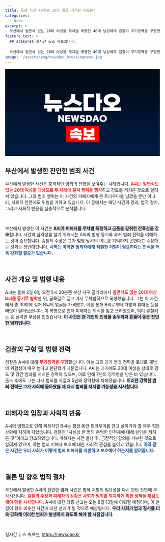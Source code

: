 ```yaml
---
title: 폭행 사건 40대男 30회 얼굴 가격한 이유는?
categories:
  - News
excerpt: >
  부산에서 일면식 없는 20대 여성을 무차별 폭행한 40대 남성에게 검찰이 무기징역을 구형했다. A씨는 만취 상태에서 범행을 저질렀고, 피해자는 평생 트라우마를 안게 될 위기에 처했다.
feature_text: >
  ## adskorea 실시간 뉴스 속보입니다.

  부산에서 일면식 없는 20대 여성을 무차별 폭행한 40대 남성에게 검찰이 무기징역을 구형했다. A씨는 만취 상태에서 범행을 저질렀고, 피해자는 평생 트라우마를 안게 될 위기에 처했다.
image: '/assets/img/newsdao_breakingnews.jpg'
---
```


<p><img src="/assets/img/newsdao_breakingnews.jpg" alt="adskorea 속보" /></p>

<h2 data-ke-size="size26">부산에서 발생한 잔인한 범죄 사건</h2>

<p data-ke-size="size16">부산에서 발생한 사건은 충격적인 범죄의 전형을 보여주는 사례입니다. <b><span style="color: #ee2323;">A씨는 일면식도 없는 20대 여성을 대상으로 두 차례에 걸쳐 폭력을 행사</span></b>하고 강도를 저지른 것으로 알려져 있습니다. 그의 범죄 행위는 이 사건의 피해자에게 큰 트라우마를 남겼을 뿐만 아니라, 사회적 안전에도 위협을 가하고 있습니다. 이 글에서는 해당 사건의 경과, 법적 절차, 그리고 사회적 반응을 심층적으로 분석합니다.</p>

<p data-ke-size="size16">&nbsp;</p>

<p data-ke-size="size16">부산에서 발생한 이 사건은 <b><span style="background-color: #21538527;">A씨가 피해자를 무차별 폭행하고 금품을 갈취한 잔혹성을 강조</span></b>합니다. 사건의 심각성을 알기 위해서는 A씨의 범행 동기와 과거 범죄 전력을 이해하는 것이 중요합니다. 검찰의 주장은 그가 범행 당시의 의도를 기억하지 못한다고 주장하는 것과는 정반대입니다. <b><span style="color: #1a5490;">사회는 이러한 범죄자에게 적절한 처벌이 필요하다는 인식을 더욱 강화할 필요가 있습니다</span></b>.</p>

<p data-ke-size="size16">&nbsp;</p>

<h2 data-ke-size="size26">사건 개요 및 범행 내용</h2>

<p data-ke-size="size16">A씨는 올해 2월 6일 오전 5시 20분쯤 부산 서구 길거리에서 <b><span style="color: #ee2323;">일면식도 없는 20대 여성 B씨를 흉기로 협박</span></b>한 뒤, 골목길로 끌고 가서 무차별적으로 폭행했습니다. 그는 이 사건에서 총 30회에 걸쳐 B씨의 얼굴을 가격했고, 이를 통해 B씨로부터 가방과 휴대폰 등을 빼앗아 달아났습니다. 이 폭행으로 인해 피해자는 의식을 잃고 쓰러졌으며, 턱이 골절되는 등 심각한 부상을 입었습니다. <b><span style="background-color: #21538527;">이 사건은 한 개인의 인생을 송두리째 흔들어 놓은 잔인한 범죄입니다</span></b>.</p>

<p data-ke-size="size16">&nbsp;</p>

<h2 data-ke-size="size26">검찰의 구형 및 범행 전력</h2>

<p data-ke-size="size16">검찰은 A씨에 대해 <b><span style="color: #ee2323;">무기징역을 구형</span></b>했습니다. 이는 그의 과거 범죄 전력을 토대로 재범의 위험성이 매우 높다고 판단했기 때문입니다. A씨는 과거에도 20대 여성을 상대로 강도 및 강간 범죄를 저지른 경력이 있으며, 이로 인해 7년의 징역형을 받은 바 있습니다. 출소 후에도 그는 다시 범죄를 저질러 5년의 징역형에 처해졌습니다. <b><span style="background-color: #21538527;">이러한 강력한 범죄 전력은 그가 사회에 돌아왔을 때 다시 범죄를 저지를 가능성을 시사합니다</span></b>.</p>

<p data-ke-size="size16">&nbsp;</p>

<h2 data-ke-size="size26">피해자의 입장과 사회적 반응</h2>

<p data-ke-size="size16">A씨의 범행으로 인해 피해자인 B씨는 평생 동안 트라우마를 안고 살아가야 할 매우 힘든 상황에 처하게 되었습니다. 검찰은 "사실상 한 명의 존엄한 인격체에 대해 살인을 저지른 것"이라고 강조하였습니다. 피해자는 사건 발생 후, 금전적인 합의를 거부한 것으로 알려져 있으며, 이는 범죄 피해자 보호에 대한 사회적 관심을 높이고 있습니다. <b><span style="color: #1a5490;">이와 같은 사건은 우리 사회가 어떻게 범죄 피해자를 지원하고 보호해야 하는지를 알려줍니다</span></b>.</p>

<p data-ke-size="size16">&nbsp;</p>

<h2 data-ke-size="size26">결론 및 향후 법적 절차</h2>

<p data-ke-size="size16">부산에서 발생한 A씨의 잔인한 범죄 사건은 법적 처벌의 필요성을 다시 한번 전면에 부각시킵니다. <b><span style="color: #ee2323;">검찰의 주장과 피해자의 상황은 사회가 범죄를 퇴치하기 위한 정책을 재검토해야 함을 시사합니다</span></b>. A씨에 대한 최종 선고는 오는 8월 13일에 이뤄질 예정이며, 이 판결이 향후 비슷한 사건에 대한 선례가 될 것으로 예상됩니다. <b><span style="background-color: #21538527;">우리 사회가 법과 질서를 더욱 강화해 이러한 범죄가 발생하지 않도록 해야 할 시점입니다</span></b>.</p>

<p data-ke-size="size16">&nbsp;</p>
실시간 뉴스 속보는, <a href="https://newsdao.kr" rel="dofollow">https://newsdao.kr</a>



